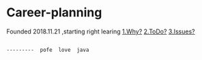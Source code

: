# Career-planning
Founded 2018.11.21 ,starting right learing
[1.Why?](./Why.md)
[2.ToDo?](./ToDo.md)
[3.Issues?](./Issues.md)
              
                
                                                                                           ---------  pofe  love  java

